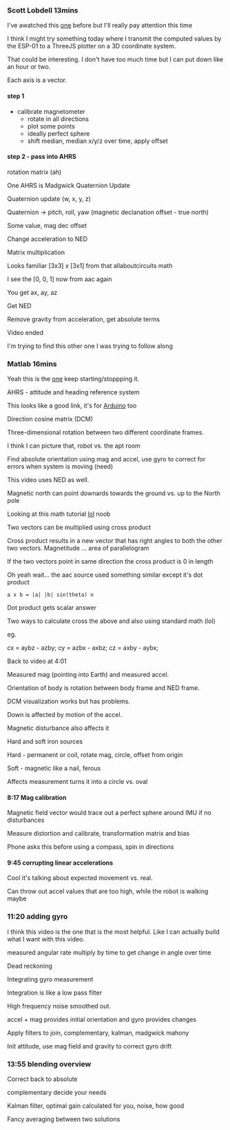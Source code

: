 ### Scott Lobdell 13mins
I've awatched this [one](https://www.youtube.com/watch?v=T9jXoG0QYIA) before but I'll really pay attention this time

I think I might try something today where I transmit the computed values by the ESP-01 to a ThreeJS plotter on a 3D coordinate system.

That could be interesting. I don't have too much time but I can put down like an hour or two.

Each axis is a vector.

#### step 1
- calibrate magnetometer
  - rotate in all directions
  - plot some points
  - ideally perfect sphere
  - shift median, median x/y/z over time, apply offset

#### step 2 - pass into AHRS
rotation matrix (ah)

One AHRS is Madgwick Quaternion Update

Quaternion update (w, x, y, z)

Quaternion -> pitch, roll, yaw (magnetic declanation offset - true north)

Some value, mag dec offset

Change acceleration to NED

Matrix multiplication

Looks familiar [3x3] x [3x1] from that allaboutcircuits math

I see the [0, 0, 1] now from aac again

You get ax, ay, az

Get NED

Remove gravity from acceleration, get absolute terms

Video ended

I'm trying to find this other one I was trying to follow along

### Matlab 16mins
Yeah this is the [one](https://www.youtube.com/watch?v=0rlvvYgmTvI) keep starting/stoppping it.

AHRS - attitude and heading reference system

This looks like a good link, it's for [Arduino](https://www.mathworks.com/help/fusion/ug/Estimating-Orientation-Using-Inertial-Sensor-Fusion-and-MPU-9250.html) too

Direction cosine matrix (DCM)

Three-dimensional rotation between two different coordinate frames.

I think I can picture that, robot vs. the apt room

Find absolute orientation using mag and accel, use gyro to correct for errors when system is moving (need)

This video uses NED as well.

Magnetic north can point downards towards the ground vs. up to the North pole

Looking at this math tutorial [lol](https://www.mathsisfun.com/algebra/vectors-cross-product.html) noob

Two vectors can be multiplied using cross product

Cross product results in a new vector that has right angles to both the other two vectors. Magnetitude ... area of parallelogram

If the two vectors point in same direction the cross product is 0 in length

Oh yeah wait... the aac source used something similar except it's dot product

`a x b = |a| |b| sin(theta) n`

Dot product gets scalar answer

Two ways to calculate cross the above and also using standard math (lol)

eg.

cx = aybz - azby;
cy = azbx - axbz;
cz = axby - aybx;

Back to video at 4:01

Measured mag (pointing into Earth) and measured accel.

Orientation of body is rotation between body frame and NED frame.

DCM visualization works but has problems.

Down is affected by motion of the accel.

Magnetic disturbance also affects it

Hard and soft iron sources

Hard - permanent or coil, rotate mag, circle, offset from origin

Soft - magnetic like a nail, ferous

Affects measurement turns it into a circle vs. oval

#### 8:17 Mag calibration

Magnetic field vector would trace out a perfect sphere around IMU if no disturbances

Measure distortion and calibrate, transformation matrix and bias

Phone asks this before using a compass, spin in directions

#### 9:45 corrupting linear accelerations

Cool it's talking about expected movement vs. real.

Can throw out accel values that are too high, while the robot is walking maybe

### 11:20 adding gyro

I think this video is the one that is the most helpful. Like I can actually build what I want with this video.

measured angular rate multiply by time to get change in angle over time

Dead reckoning

Integrating gyro measurement

Integration is like a low pass filter

High frequency noise smoothed out.

accel + mag provides initial orientation and gyro provides changes

Apply filters to join, complementary, kalman, madgwick mahony

Init attitude, use mag field and gravity to correct gyro drift

### 13:55 blending overview
Correct back to absolute

complementary decide your needs

Kalman filter, optimal gain calculated for you, noise, how good

Fancy averaging between two solutions

